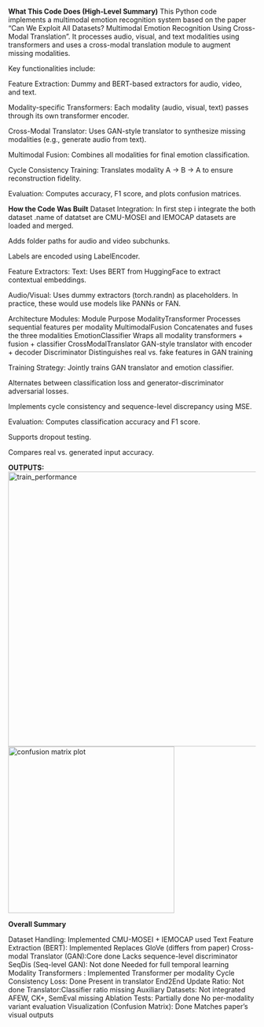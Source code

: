 **What This Code Does (High-Level Summary)**
This Python code implements a multimodal emotion recognition system based on the paper “Can We Exploit All Datasets? Multimodal Emotion Recognition Using Cross-Modal Translation”. It processes audio, visual, and text modalities using transformers and uses a cross-modal translation module to augment missing modalities.

Key functionalities include:

Feature Extraction: Dummy and BERT-based extractors for audio, video, and text.

Modality-specific Transformers: Each modality (audio, visual, text) passes through its own transformer encoder.

Cross-Modal Translator: Uses GAN-style translator to synthesize missing modalities (e.g., generate audio from text).

Multimodal Fusion: Combines all modalities for final emotion classification.

Cycle Consistency Training: Translates modality A → B → A to ensure reconstruction fidelity.

Evaluation: Computes accuracy, F1 score, and plots confusion matrices.

**How the Code Was Built**
Dataset Integration:
In first step i integrate the both dataset .name of datatset are CMU-MOSEI and IEMOCAP datasets are loaded and merged.

Adds folder paths for audio and video subchunks.

Labels are encoded using LabelEncoder.

Feature Extractors:
Text: Uses BERT from HuggingFace to extract contextual embeddings.

Audio/Visual: Uses dummy extractors (torch.randn) as placeholders. In practice, these would use models like PANNs or FAN.

Architecture Modules:
Module	Purpose
ModalityTransformer	Processes sequential features per modality
MultimodalFusion	Concatenates and fuses the three modalities
EmotionClassifier	Wraps all modality transformers + fusion + classifier
CrossModalTranslator	GAN-style translator with encoder + decoder
Discriminator	Distinguishes real vs. fake features in GAN training

Training Strategy:
Jointly trains GAN translator and emotion classifier.

Alternates between classification loss and generator-discriminator adversarial losses.

Implements cycle consistency and sequence-level discrepancy using MSE.

Evaluation:
Computes classification accuracy and F1 score.

Supports dropout testing.

Compares real vs. generated input accuracy.

**OUTPUTS:**
<img width="558" alt="train_performance" src="https://github.com/user-attachments/assets/9de0d1ab-9445-45cf-9437-571ee83dc715" />
<img width="338" alt="confusion matrix plot" src="https://github.com/user-attachments/assets/010eea11-14b8-47e8-acef-aaf5e02ea5d3" />


**Overall Summary**

Dataset Handling:	Implemented	CMU-MOSEI + IEMOCAP used
Text Feature Extraction (BERT):  Implemented	Replaces GloVe (differs from paper)
Cross-modal Translator (GAN):Core done	Lacks sequence-level discriminator
SeqDis (Seq-level GAN): Not done	Needed for full temporal learning
Modality Transformers	: Implemented	Transformer per modality
Cycle Consistency Loss: Done	Present in translator
End2End Update Ratio: Not done	Translator:Classifier ratio missing
Auxiliary Datasets: Not integrated	AFEW, CK+, SemEval missing
Ablation Tests: Partially done	No per-modality variant evaluation
Visualization (Confusion Matrix):  Done	Matches paper’s visual outputs




